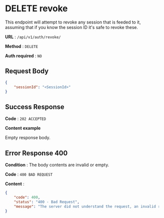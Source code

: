 # DELETE revoke

This endpoint will attempt to revoke any session that is feeded to it, assuming that if you know the session ID it's safe to revoke these.

**URL** : `/api/v1/auth/revoke/`

**Method** : `DELETE`

**Auth required** : `NO`

## Request Body

```json
{
    "sessionId": "<SessionId>"
}
```

## Success Response

**Code** : `202 ACCEPTED`

**Content example**

Empty response body.

## Error Response 400

**Condition** : The body contents are invalid or empty.

**Code** : `400 BAD REQUEST`

**Content** :

```json
{
    "code": 400,
    "status": "400 - Bad Request",
    "message": "The server did not understand the request, an invalid request body or headers may have been given."
}
```